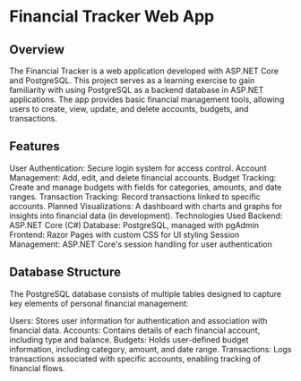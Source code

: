 # Financial Tracker Web App
## Overview
The Financial Tracker is a web application developed with ASP.NET Core and PostgreSQL. This project serves as a learning exercise to gain familiarity with using PostgreSQL as a backend database in ASP.NET applications. The app provides basic financial management tools, allowing users to create, view, update, and delete accounts, budgets, and transactions.

## Features
User Authentication: Secure login system for access control.
Account Management: Add, edit, and delete financial accounts.
Budget Tracking: Create and manage budgets with fields for categories, amounts, and date ranges.
Transaction Tracking: Record transactions linked to specific accounts.
Planned Visualizations: A dashboard with charts and graphs for insights into financial data (in development).
Technologies Used
Backend: ASP.NET Core (C#)
Database: PostgreSQL, managed with pgAdmin
Frontend: Razor Pages with custom CSS for UI styling
Session Management: ASP.NET Core's session handling for user authentication

## Database Structure
The PostgreSQL database consists of multiple tables designed to capture key elements of personal financial management:

Users: Stores user information for authentication and association with financial data.
Accounts: Contains details of each financial account, including type and balance.
Budgets: Holds user-defined budget information, including category, amount, and date range.
Transactions: Logs transactions associated with specific accounts, enabling tracking of financial flows.
